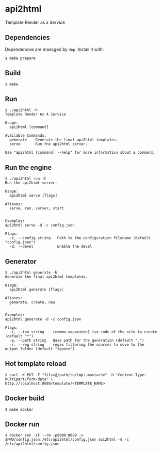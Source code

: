 api2html
====

Template Render as a Service

## Dependencies

Dependencies are managed by `dep`. Install it with:

	$ make prepare

## Build

	$ make

## Run

	$ ./api2html -h
	Template Render As A Service

	Usage:
	  api2html [command]

	Available Commands:
	  generate    Generate the final api2html templates.
	  serve       Run the api2html server.

	Use "api2html [command] --help" for more information about a command.

## Run the engine

	$ ./api2html run -h
	Run the api2html server.

	Usage:
	  api2html serve [flags]

	Aliases:
	  serve, run, server, start


	Examples:
	api2html serve -d -c config.json

	Flags:
	  -c, --config string   Path to the configuration filename (default "config.json")
	  -d, --devel           Enable the devel

## Generator

	$ ./api2html generate -h
	Generate the final api2html templates.

	Usage:
	  api2html generate [flags]

	Aliases:
	  generate, create, new


	Examples:
	api2html generate -d -c config.json

	Flags:
	  -i, --iso string    (comma-separated) iso code of the site to create (default "*")
	  -p, --path string   Base path for the generation (default ".")
	  -r, --reg string    regex filtering the sources to move to the output folder (default "ignore")

## Hot template reload

	$ curl -X PUT -F "file=@/path/to/tmpl.mustache" -H "Content-Type: multipart/form-data" \
	http://localhost:8080/template/<TEMPLATE_NAME>

## Docker build

	$ make docker

## Docker run

	$ docker run -it --rm -p8080:8080 -v $PWD/config.json:/etc/api2html/config.json api2html -d -c /etc/api2html/config.json
